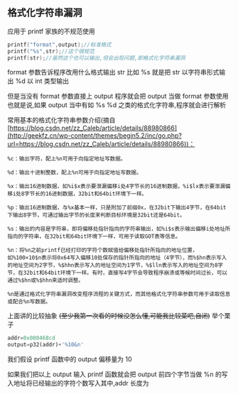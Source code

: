 ## 格式化字符串漏洞
应用于 printf 家族的不规范使用
```cpp
printf("format",output);//标准格式
printf("%s",str);//这个很规范
printf(str);//虽然这个也可以输出,但会出现问题,即格式化字符串漏洞
```
format 参数告诉程序改用什么格式输出 str
比如 %s 就是把 str 以字符串形式输出
%d 以 int 类型输出

但是当没有 format 参数直接上 output
程序就会把 output 当做 format 参数使用
也就是说,如果 output 当中有如 %s %d 之类的格式化字符串,程序就会进行解析


常用基本的格式化字符串参数介绍(摘自 [https://blog.csdn.net/zz_Caleb/article/details/88980866](http://geekfz.cn/wp-content/themes/begin5.2/inc/go.php?url=https://blog.csdn.net/zz_Caleb/article/details/88980866))：
```
%c：输出字符，配上%n可用于向指定地址写数据。

%d：输出十进制整数，配上%n可用于向指定地址写数据。

%x：输出16进制数据，如%i$x表示要泄漏偏移i处4字节长的16进制数据，%i$lx表示要泄漏偏移i处8字节长的16进制数据，32bit和64bit环境下一样。

%p：输出16进制数据，与%x基本一样，只是附加了前缀0x，在32bit下输出4字节，在64bit下输出8字节，可通过输出字节的长度来判断目标环境是32bit还是64bit。

%s：输出的内容是字符串，即将偏移处指针指向的字符串输出，如%i$s表示输出偏移i处地址所指向的字符串，在32bit和64bit环境下一样，可用于读取GOT表等信息。

%n：将%n之前printf已经打印的字符个数赋值给偏移处指针所指向的地址位置，如%100×10$n表示将0x64写入偏移10处保存的指针所指向的地址（4字节），而%$hn表示写入的地址空间为2字节，%$hhn表示写入的地址空间为1字节，%$lln表示写入的地址空间为8字节，在32bit和64bit环境下一样。有时，直接写4字节会导致程序崩溃或等候时间过长，可以通过%$hn或%$hhn来适时调整。

%n是通过格式化字符串漏洞改变程序流程的关键方式，而其他格式化字符串参数可用于读取信息或配合%n写数据。
```
上面讲的比较抽象 ~~(至少我第一次看的时候没怎么懂,可能我比较菜吧,自闭)~~
举个栗子
```py
addr=0x080468cd
output=p32(addr)+'%10&n'
```
我们假设 printf 函数中的 output 偏移量为 10

如果我们把以上 output 输入
printf 函数就会把 output 前四个字节当做 %n 的写入地址将已经输出的字符个数写入其中,addr 长度为
<!--stackedit_data:
eyJoaXN0b3J5IjpbLTE5MzMzMTUzNzcsLTE3OTY3NjY5NzEsND
QyOTQxMDc5LDEwMTgzMjEyNjhdfQ==
-->